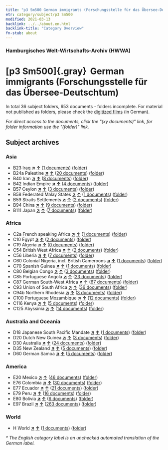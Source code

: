 ```yaml
---
title: "p3 Sm500 German immigrants (Forschungsstelle für das Übersee-Deutschtum)"
etr: category/subject/p3 Sm500
modified: 2021-03-13
backlink: ../../about.en.html
backlink-title: "Category Overview"
fn-stub: about
---
```


### Hamburgisches Welt-Wirtschafts-Archiv (HWWA)
# [p3 Sm500]{.gray}&#8201; German immigrants (Forschungsstelle für das Übersee-Deutschtum)&#160; 





In total 36 subject folders, 653 documents - folders incomplete.
For material not published as folders, please check the [digitized films](/film/h1_sh) (in German).

_For direct access to the documents, click the "(xy documents)" link, for folder information use the "(folder)" link._

## Subject archives



### Asia

- B23 Iraq [**&nearr;**](../../../geo/i/141113/about.en.html "Iraq (all folders)") [**&uarr;**](../../../geo/about.en.html#B23 "Country category system") (<a href="https://pm20.zbw.eu/dfgview/sh/141113,145921" title="about: Iraq : German immigrants (Forschungsstelle für das Übersee-Deutschtum)" target="_blank">1 documents</a>) ([folder](../../../../folder/sh/1411xx/141113/1459xx/145921/about.en.html))
- B24a Palestine [**&nearr;**](../../../geo/i/141115/about.en.html "Palestine (all folders)") [**&uarr;**](../../../geo/about.en.html#B24a "Country category system") (<a href="https://pm20.zbw.eu/dfgview/sh/141115,145921" title="about: Palestine : German immigrants (Forschungsstelle für das Übersee-Deutschtum)" target="_blank">20 documents</a>) ([folder](../../../../folder/sh/1411xx/141115/1459xx/145921/about.en.html))
- B40 Iran [**&nearr;**](../../../geo/i/141186/about.en.html "Iran (all folders)") [**&uarr;**](../../../geo/about.en.html#B40 "Country category system") (<a href="https://pm20.zbw.eu/dfgview/sh/141186,145921" title="about: Iran : German immigrants (Forschungsstelle für das Übersee-Deutschtum)" target="_blank">8 documents</a>) ([folder](../../../../folder/sh/1411xx/141186/1459xx/145921/about.en.html))
- B42 Indian Empire [**&nearr;**](../../../geo/i/141189/about.en.html "Indian Empire (all folders)") [**&uarr;**](../../../geo/about.en.html#B42 "Country category system") (<a href="https://pm20.zbw.eu/dfgview/sh/141189,145921" title="about: Indian Empire : German immigrants (Forschungsstelle für das Übersee-Deutschtum)" target="_blank">4 documents</a>) ([folder](../../../../folder/sh/1411xx/141189/1459xx/145921/about.en.html))
- B57 Ceylon [**&nearr;**](../../../geo/i/141204/about.en.html "Ceylon (all folders)") [**&uarr;**](../../../geo/about.en.html#B57 "Country category system") (<a href="https://pm20.zbw.eu/dfgview/sh/141204,145921" title="about: Ceylon : German immigrants (Forschungsstelle für das Übersee-Deutschtum)" target="_blank">3 documents</a>) ([folder](../../../../folder/sh/1412xx/141204/1459xx/145921/about.en.html))
- B58 Federated Malay States [**&nearr;**](../../../geo/i/141206/about.en.html "Federated Malay States (all folders)") [**&uarr;**](../../../geo/about.en.html#B58 "Country category system") (<a href="https://pm20.zbw.eu/dfgview/sh/141206,145921" title="about: Federated Malay States : German immigrants (Forschungsstelle für das Übersee-Deutschtum)" target="_blank">1 documents</a>) ([folder](../../../../folder/sh/1412xx/141206/1459xx/145921/about.en.html))
- B59 Straits Settlements [**&nearr;**](../../../geo/i/141211/about.en.html "Straits Settlements (all folders)") [**&uarr;**](../../../geo/about.en.html#B59 "Country category system") (<a href="https://pm20.zbw.eu/dfgview/sh/141211,145921" title="about: Straits Settlements : German immigrants (Forschungsstelle für das Übersee-Deutschtum)" target="_blank">2 documents</a>) ([folder](../../../../folder/sh/1412xx/141211/1459xx/145921/about.en.html))
- B94 China [**&nearr;**](../../../geo/i/141253/about.en.html "China (all folders)") [**&uarr;**](../../../geo/about.en.html#B94 "Country category system") (<a href="https://pm20.zbw.eu/dfgview/sh/141253,145921" title="about: China : German immigrants (Forschungsstelle für das Übersee-Deutschtum)" target="_blank">9 documents</a>) ([folder](../../../../folder/sh/1412xx/141253/1459xx/145921/about.en.html))
- B111 Japan [**&nearr;**](../../../geo/i/141272/about.en.html "Japan (all folders)") [**&uarr;**](../../../geo/about.en.html#B111 "Country category system") (<a href="https://pm20.zbw.eu/dfgview/sh/141272,145921" title="about: Japan : German immigrants (Forschungsstelle für das Übersee-Deutschtum)" target="_blank">7 documents</a>) ([folder](../../../../folder/sh/1412xx/141272/1459xx/145921/about.en.html))

### Africa

- C2a French speaking Africa [**&nearr;**](../../../geo/i/141312/about.en.html "French speaking Africa (all folders)") [**&uarr;**](../../../geo/about.en.html#C2a "Country category system") (<a href="https://pm20.zbw.eu/dfgview/sh/141312,145921" title="about: French speaking Africa : German immigrants (Forschungsstelle für das Übersee-Deutschtum)" target="_blank">1 documents</a>) ([folder](../../../../folder/sh/1413xx/141312/1459xx/145921/about.en.html))
- C10 Egypt [**&nearr;**](../../../geo/i/141336/about.en.html "Egypt (all folders)") [**&uarr;**](../../../geo/about.en.html#C10 "Country category system") (<a href="https://pm20.zbw.eu/dfgview/sh/141336,145921" title="about: Egypt : German immigrants (Forschungsstelle für das Übersee-Deutschtum)" target="_blank">2 documents</a>) ([folder](../../../../folder/sh/1413xx/141336/1459xx/145921/about.en.html))
- C19 Algeria [**&nearr;**](../../../geo/i/141354/about.en.html "Algeria (all folders)") [**&uarr;**](../../../geo/about.en.html#C19 "Country category system") (<a href="https://pm20.zbw.eu/dfgview/sh/141354,145921" title="about: Algeria : German immigrants (Forschungsstelle für das Übersee-Deutschtum)" target="_blank">0 documents</a>) ([folder](../../../../folder/sh/1413xx/141354/1459xx/145921/about.en.html))
- C54 British West Africa [**&nearr;**](../../../geo/i/141402/about.en.html "British West Africa (all folders)") [**&uarr;**](../../../geo/about.en.html#C54 "Country category system") (<a href="https://pm20.zbw.eu/dfgview/sh/141402,145921" title="about: British West Africa : German immigrants (Forschungsstelle für das Übersee-Deutschtum)" target="_blank">2 documents</a>) ([folder](../../../../folder/sh/1414xx/141402/1459xx/145921/about.en.html))
- C56 Liberia [**&nearr;**](../../../geo/i/141405/about.en.html "Liberia (all folders)") [**&uarr;**](../../../geo/about.en.html#C56 "Country category system") (<a href="https://pm20.zbw.eu/dfgview/sh/141405,145921" title="about: Liberia : German immigrants (Forschungsstelle für das Übersee-Deutschtum)" target="_blank">7 documents</a>) ([folder](../../../../folder/sh/1414xx/141405/1459xx/145921/about.en.html))
- C60 Colonial Nigeria, incl. British Cameroons [**&nearr;**](../../../geo/i/141409/about.en.html "Colonial Nigeria, incl. British Cameroons (all folders)") [**&uarr;**](../../../geo/about.en.html#C60 "Country category system") (<a href="https://pm20.zbw.eu/dfgview/sh/141409,145921" title="about: Colonial Nigeria, incl. British Cameroons : German immigrants (Forschungsstelle für das Übersee-Deutschtum)" target="_blank">1 documents</a>) ([folder](../../../../folder/sh/1414xx/141409/1459xx/145921/about.en.html))
- C70 Spanish Guinea [**&nearr;**](../../../geo/i/141412/about.en.html "Spanish Guinea (all folders)") [**&uarr;**](../../../geo/about.en.html#C70 "Country category system") (<a href="https://pm20.zbw.eu/dfgview/sh/141412,145921" title="about: Spanish Guinea : German immigrants (Forschungsstelle für das Übersee-Deutschtum)" target="_blank">1 documents</a>) ([folder](../../../../folder/sh/1414xx/141412/1459xx/145921/about.en.html))
- C80 Belgian Congo [**&nearr;**](../../../geo/i/141444/about.en.html "Belgian Congo (all folders)") [**&uarr;**](../../../geo/about.en.html#C80 "Country category system") (<a href="https://pm20.zbw.eu/dfgview/sh/141444,145921" title="about: Belgian Congo : German immigrants (Forschungsstelle für das Übersee-Deutschtum)" target="_blank">3 documents</a>) ([folder](../../../../folder/sh/1414xx/141444/1459xx/145921/about.en.html))
- C85 Portuguese Angola [**&nearr;**](../../../geo/i/141449/about.en.html "Portuguese Angola (all folders)") [**&uarr;**](../../../geo/about.en.html#C85 "Country category system") (<a href="https://pm20.zbw.eu/dfgview/sh/141449,145921" title="about: Portuguese Angola : German immigrants (Forschungsstelle für das Übersee-Deutschtum)" target="_blank">23 documents</a>) ([folder](../../../../folder/sh/1414xx/141449/1459xx/145921/about.en.html))
- C87 German South-West Africa [**&nearr;**](../../../geo/i/141450/about.en.html "German South-West Africa (all folders)") [**&uarr;**](../../../geo/about.en.html#C87 "Country category system") (<a href="https://pm20.zbw.eu/dfgview/sh/141450,145921" title="about: German South-West Africa : German immigrants (Forschungsstelle für das Übersee-Deutschtum)" target="_blank">67 documents</a>) ([folder](../../../../folder/sh/1414xx/141450/1459xx/145921/about.en.html))
- C93 Union of South Africa [**&nearr;**](../../../geo/i/141454/about.en.html "Union of South Africa (all folders)") [**&uarr;**](../../../geo/about.en.html#C93 "Country category system") (<a href="https://pm20.zbw.eu/dfgview/sh/141454,145921" title="about: Union of South Africa : German immigrants (Forschungsstelle für das Übersee-Deutschtum)" target="_blank">36 documents</a>) ([folder](../../../../folder/sh/1414xx/141454/1459xx/145921/about.en.html))
- C94b Northern Rhodesia [**&nearr;**](../../../geo/i/141458/about.en.html "Northern Rhodesia (all folders)") [**&uarr;**](../../../geo/about.en.html#C94b "Country category system") (<a href="https://pm20.zbw.eu/dfgview/sh/141458,145921" title="about: Northern Rhodesia : German immigrants (Forschungsstelle für das Übersee-Deutschtum)" target="_blank">3 documents</a>) ([folder](../../../../folder/sh/1414xx/141458/1459xx/145921/about.en.html))
- C100 Portuguese Mozambique [**&nearr;**](../../../geo/i/141463/about.en.html "Portuguese Mozambique (all folders)") [**&uarr;**](../../../geo/about.en.html#C100 "Country category system") (<a href="https://pm20.zbw.eu/dfgview/sh/141463,145921" title="about: Portuguese Mozambique : German immigrants (Forschungsstelle für das Übersee-Deutschtum)" target="_blank">12 documents</a>) ([folder](../../../../folder/sh/1414xx/141463/1459xx/145921/about.en.html))
- C116 Kenya [**&nearr;**](../../../geo/i/141475/about.en.html "Kenya (all folders)") [**&uarr;**](../../../geo/about.en.html#C116 "Country category system") (<a href="https://pm20.zbw.eu/dfgview/sh/141475,145921" title="about: Kenya : German immigrants (Forschungsstelle für das Übersee-Deutschtum)" target="_blank">5 documents</a>) ([folder](../../../../folder/sh/1414xx/141475/1459xx/145921/about.en.html))
- C125 Abyssinia [**&nearr;**](../../../geo/i/141482/about.en.html "Abyssinia (all folders)") [**&uarr;**](../../../geo/about.en.html#C125 "Country category system") (<a href="https://pm20.zbw.eu/dfgview/sh/141482,145921" title="about: Abyssinia : German immigrants (Forschungsstelle für das Übersee-Deutschtum)" target="_blank">14 documents</a>) ([folder](../../../../folder/sh/1414xx/141482/1459xx/145921/about.en.html))

### Australia and Oceania

- D18 Japanese South Pacific Mandate [**&nearr;**](../../../geo/i/141618/about.en.html "Japanese South Pacific Mandate (all folders)") [**&uarr;**](../../../geo/about.en.html#D18 "Country category system") (<a href="https://pm20.zbw.eu/dfgview/sh/141618,145921" title="about: Japanese South Pacific Mandate : German immigrants (Forschungsstelle für das Übersee-Deutschtum)" target="_blank">1 documents</a>) ([folder](../../../../folder/sh/1416xx/141618/1459xx/145921/about.en.html))
- D20 Dutch New Guinea [**&nearr;**](../../../geo/i/141619/about.en.html "Dutch New Guinea (all folders)") [**&uarr;**](../../../geo/about.en.html#D20 "Country category system") (<a href="https://pm20.zbw.eu/dfgview/sh/141619,145921" title="about: Dutch New Guinea : German immigrants (Forschungsstelle für das Übersee-Deutschtum)" target="_blank">3 documents</a>) ([folder](../../../../folder/sh/1416xx/141619/1459xx/145921/about.en.html))
- D30 Australia [**&nearr;**](../../../geo/i/141621/about.en.html "Australia (all folders)") [**&uarr;**](../../../geo/about.en.html#D30 "Country category system") (<a href="https://pm20.zbw.eu/dfgview/sh/141621,145921" title="about: Australia : German immigrants (Forschungsstelle für das Übersee-Deutschtum)" target="_blank">24 documents</a>) ([folder](../../../../folder/sh/1416xx/141621/1459xx/145921/about.en.html))
- D35 New Zealand [**&nearr;**](../../../geo/i/141623/about.en.html "New Zealand (all folders)") [**&uarr;**](../../../geo/about.en.html#D35 "Country category system") (<a href="https://pm20.zbw.eu/dfgview/sh/141623,145921" title="about: New Zealand : German immigrants (Forschungsstelle für das Übersee-Deutschtum)" target="_blank">5 documents</a>) ([folder](../../../../folder/sh/1416xx/141623/1459xx/145921/about.en.html))
- D60 German Samoa [**&nearr;**](../../../geo/i/141634/about.en.html "German Samoa (all folders)") [**&uarr;**](../../../geo/about.en.html#D60 "Country category system") (<a href="https://pm20.zbw.eu/dfgview/sh/141634,145921" title="about: German Samoa : German immigrants (Forschungsstelle für das Übersee-Deutschtum)" target="_blank">5 documents</a>) ([folder](../../../../folder/sh/1416xx/141634/1459xx/145921/about.en.html))

### America

- E20 Mexico [**&nearr;**](../../../geo/i/141657/about.en.html "Mexico (all folders)") [**&uarr;**](../../../geo/about.en.html#E20 "Country category system") (<a href="https://pm20.zbw.eu/dfgview/sh/141657,145921" title="about: Mexico : German immigrants (Forschungsstelle für das Übersee-Deutschtum)" target="_blank">46 documents</a>) ([folder](../../../../folder/sh/1416xx/141657/1459xx/145921/about.en.html))
- E76 Colombia [**&nearr;**](../../../geo/i/141687/about.en.html "Colombia (all folders)") [**&uarr;**](../../../geo/about.en.html#E76 "Country category system") (<a href="https://pm20.zbw.eu/dfgview/sh/141687,145921" title="about: Colombia : German immigrants (Forschungsstelle für das Übersee-Deutschtum)" target="_blank">30 documents</a>) ([folder](../../../../folder/sh/1416xx/141687/1459xx/145921/about.en.html))
- E77 Ecuador [**&nearr;**](../../../geo/i/141688/about.en.html "Ecuador (all folders)") [**&uarr;**](../../../geo/about.en.html#E77 "Country category system") (<a href="https://pm20.zbw.eu/dfgview/sh/141688,145921" title="about: Ecuador : German immigrants (Forschungsstelle für das Übersee-Deutschtum)" target="_blank">21 documents</a>) ([folder](../../../../folder/sh/1416xx/141688/1459xx/145921/about.en.html))
- E79 Peru [**&nearr;**](../../../geo/i/141689/about.en.html "Peru (all folders)") [**&uarr;**](../../../geo/about.en.html#E79 "Country category system") (<a href="https://pm20.zbw.eu/dfgview/sh/141689,145921" title="about: Peru : German immigrants (Forschungsstelle für das Übersee-Deutschtum)" target="_blank">16 documents</a>) ([folder](../../../../folder/sh/1416xx/141689/1459xx/145921/about.en.html))
- E80 Bolivia [**&nearr;**](../../../geo/i/141690/about.en.html "Bolivia (all folders)") [**&uarr;**](../../../geo/about.en.html#E80 "Country category system") (<a href="https://pm20.zbw.eu/dfgview/sh/141690,145921" title="about: Bolivia : German immigrants (Forschungsstelle für das Übersee-Deutschtum)" target="_blank">6 documents</a>) ([folder](../../../../folder/sh/1416xx/141690/1459xx/145921/about.en.html))
- E97 Brazil [**&nearr;**](../../../geo/i/141697/about.en.html "Brazil (all folders)") [**&uarr;**](../../../geo/about.en.html#E97 "Country category system") (<a href="https://pm20.zbw.eu/dfgview/sh/141697,145921" title="about: Brazil : German immigrants (Forschungsstelle für das Übersee-Deutschtum)" target="_blank">263 documents</a>) ([folder](../../../../folder/sh/1416xx/141697/1459xx/145921/about.en.html))

### World

- H World [**&nearr;**](../../../geo/i/141728/about.en.html "World (all folders)") [**&uarr;**](../../../geo/about.en.html#H "Country category system") (<a href="https://pm20.zbw.eu/dfgview/sh/141728,145921" title="about: World : German immigrants (Forschungsstelle für das Übersee-Deutschtum)" target="_blank">1 documents</a>) ([folder](../../../../folder/sh/1417xx/141728/1459xx/145921/about.en.html))


_* The English category label is an unchecked automated translation of the German label._

